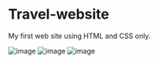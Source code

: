 # Travel-website

My first web site using HTML and CSS only.




![image](https://user-images.githubusercontent.com/72870423/161478838-90ff630b-7c31-4bf9-bbfc-ddc69101721f.png)
![image](https://user-images.githubusercontent.com/72870423/161478869-0e84aaae-2cc2-472d-9d0f-9a30c1fbaed3.png)
![image](https://user-images.githubusercontent.com/72870423/161478901-69fff06d-09ea-4517-a5b1-a3691500d16f.png)
